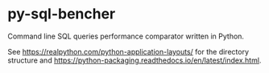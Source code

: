 # py-sql-bencher

Command line SQL queries performance comparator written in Python.

See <https://realpython.com/python-application-layouts/> for the directory structure and <https://python-packaging.readthedocs.io/en/latest/index.html>.
